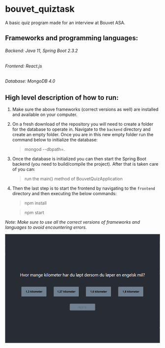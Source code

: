 # bouvet_quiztask
A basic quiz program made for an interview at Bouvet ASA.

## Frameworks and programming languages:
###### Backend: Java 11, Spring Boot 2.3.2
###### Frontend: React.js
###### Database: MongoDB 4.0

## High level description of how to run:

1. Make sure the above frameworks (correct versions as well) are installed and available on your computer.
1. On a fresh download of the repository you will need to create a folder for the database to operate in. Navigate to the `backend` directory and create an empty folder.
Once you are in this new empty folder run the command below to initialize the database:
    > mongod --dbpath=.

1. Once the database is initialized you can then start the Spring Boot backend (you need to build/compile the project). After that is taken care of you can:
    > run the main() method of BouvetQuizApplication
                                                                                                       
1. Then the last step is to start the frontend by navigating to the `frontend` directory and then executing the below commands:
    > npm install
    
    > npm start
                                                                                                                                 
                                                                                                                                 
*Note: Make sure to use all the correct versions of frameworks and languages to avoid encountering errors.*

![QuizApp Picture](/QuizApp.png)
